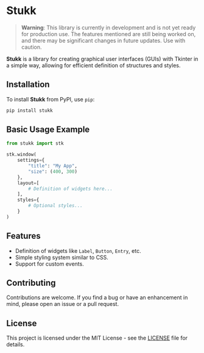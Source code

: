 # Stukk

> **Warning**: This library is currently in development and is not yet ready for production use. The features mentioned are still being worked on, and there may be significant changes in future updates. Use with caution.

**Stukk** is a library for creating graphical user interfaces (GUIs) with Tkinter in a simple way, allowing for efficient definition of structures and styles.

## Installation

To install **Stukk** from PyPI, use `pip`:

```bash
pip install stukk
```

## Basic Usage Example

```python
from stukk import stk

stk.window(
    settings={
        "title": "My App",
        "size": (400, 300)
    },
    layout=[
        # Definition of widgets here...
    ],
    styles={
        # Optional styles...
    }
)
```

## Features

- Definition of widgets like `Label`, `Button`, `Entry`, etc.
- Simple styling system similar to CSS.
- Support for custom events.

## Contributing

Contributions are welcome. If you find a bug or have an enhancement in mind, please open an issue or a pull request.

## License

This project is licensed under the MIT License - see the [LICENSE](LICENSE) file for details.
